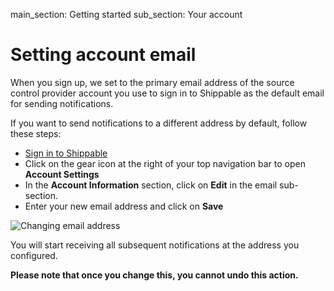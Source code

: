 main_section: Getting started
sub_section: Your account

# Setting account email

When you sign up, we set to the primary email address of the source control provider account you use to sign in to Shippable as the default email for sending notifications.

If you want to send notifications to a different address by default, follow these steps:

- [Sign in to Shippable](https://app.shippable.com)
- Click on the gear icon at the right of your top navigation bar to open **Account Settings**
- In the **Account Information** section, click on **Edit** in the email sub-section.
- Enter your new email address and click on **Save**

<img src="../../images/getting-started/change-email.png" alt="Changing email address">

You will start receiving all subsequent notifications at the address you configured.

**Please note that once you change this, you cannot undo this action.**
